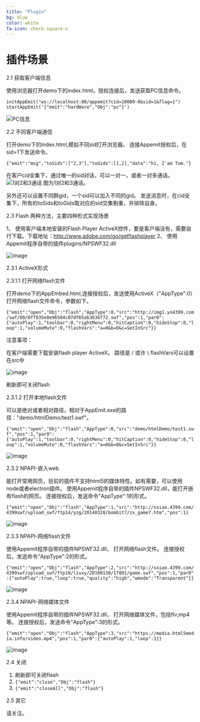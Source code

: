 ```yaml
---
title: "Plugin"
bg: blue
color: white
fa-icon: check-square-o
---
```



#  插件场景

 2.1	获取客户端信息

使用浏览器打开demo下的index.html。授权连接后，发送获取PC信息命令。

```
initAppEmit("ws://localhost:80/appemit?cid=10000-0&sid=1&flag=1")
startAppEmit('{"emit":"hardWare","Obj":"pc"}') 
```

![PC信息](https://oscimg.oschina.net/oscnet/up-44b62908fc48fae5d45331fa24c6f01153b.png)

2.2	不同客户端通信

打开demo下的index.html,模拟不同sid打开浏览器。
连接Appemit授权后，在sid=1下发送命令。

`{"emit":"msg","toSids":["2,3"],"toGids":[1,2],"data":"hi, I'am Tom."}`

在客户cid全集下，通过唯一的sid对话，可以一对一，或者一对多通话。
 ![1对2和3通话](https://oscimg.oschina.net/oscnet/up-5a42e11cc49490528230962d8f6877b0992.png)
图为1对2和3通话。

另外还可以设置不同群gid，一个sid可以加入不同的gid。
发送消息时，在cid全集下，所有的toSids和toGids取对应的sid交集剔重，并排除自身。

2.3	Flash
两种方法，主要四种形式实现场景

1、	使用客户端本地安装的Flash Player ActiveX控件，要是客户端没有，需要自行下载。下载地址：http://www.adobe.com/go/getflashplayer
2、	使用Appemit程序自带的插件plugins/NPSWF32.dll

 ![image](https://oscimg.oschina.net/oscnet/up-2e8236009e81260ab859732c49face1b6f3.png)
 
2.3.1	ActiveX形式

2.3.1.1	打开网络flash文件

打开demo下的AppEmbed.html,连接授权后，发送使用ActiveX（"AppType":0）打开网络flash文件命令，参数如下。

`{"emit":"open","Obj":"flash","AppType":0,"src":"http://img1.yo4399.com/swf/00/0ff035e0e96584c07df65ab3636f72.swf","pos":1,"par0":{"autoPlay":1,"toolbar":0,"rightMenu":0,"hitCaption":0,"hideStop":0,"loop":1,"volumeMute":0,"flashVars":"a=0&b=0&c=SetInSrc"}}`


注意事项：

在客户端需要下载安装flash player ActiveX。
路径是 / 或许 \\
flashVars可以设置在src中

 ![image](https://oscimg.oschina.net/oscnet/up-07a8caec3a631277a5912ba1ac1de0a6610.gif)
 
刷新即可关闭flash


2.3.1.2	打开本地flash文件

可以是绝对或者相对路径，相对于AppEmit.exe的路径："demo/htmlDemo/test1.swf"。

`{"emit":"open","Obj":"flash","AppType":0,"src":"demo/htmlDemo/test1.swf","pos":1,"par0":{"autoPlay":1,"toolbar":0,"rightMenu":0,"hitCaption":0,"hideStop":0,"loop":1,"volumeMute":0,"flashVars":"a=0&b=0&c=SetInSrc"}}`
 
 ![image](https://oscimg.oschina.net/oscnet/up-f52a6e70f8c2b903cfcee8825ce83114152.png)

2.3.2	NPAPI-嵌入web

能打开常用网页，目前的插件不支持html5的媒体特性。如有需要，可以使用node或者electron插件。
使用Appemit程序自带的插件NPSWF32.dll，能打开嵌有flash的网页。
连接授权后，发送命令"AppType":1的形式。

`{"emit":"open","Obj":"flash","AppType":1,"src":"http://sxiao.4399.com/4399swf/upload_swf/ftp14/yzg/20140328/bombit7/zx_game7.htm","pos":1}`

  ![image](https://oscimg.oschina.net/oscnet/up-fecbfcf487c8ec0864c81fd882dbd225aeb.png)

2.3.3	NPAPI-网络flash文件

使用Appemit程序自带的插件NPSWF32.dll， 打开网络flash文件。
连接授权后，发送命令"AppType":2的形式。

`{"emit":"open","Obj":"flash","AppType":2,"src":"http://sxiao.4399.com/4399swf/upload_swf/ftp18/liuxy/20160130/17801/game.swf","pos":1,"par0":{"autoPlay":true,"loop":true,"quality":"high","wmode":"Transparent"}}`

  ![image](https://oscimg.oschina.net/oscnet/up-9e83f4a8664206c635a9b76a5523e6521b6.png)

2.3.4	NPAPI-网络媒体文件

使用Appemit程序自带的插件NPSWF32.dll， 打开网络媒体文件，包括flv,mp4等。
连接授权后，发送命令"AppType":3的形式。

`{"emit":"open","Obj":"flash","AppType":3,"src":"https://media.html5media.info/video.mp4","pos":1,"par0":{"autoPlay":1,"loop":1}}`

  ![image](https://oscimg.oschina.net/oscnet/up-80b6c923601d92387d7aab0a11487962a8a.png)

 2.4	关闭

1.	刷新即可关闭flash
2.	`{"emit":"close","Obj":"flash"}`
3.	`{"emit":"closeAll","Obj":"flash"}`


 2.5	其它

请关注。
 